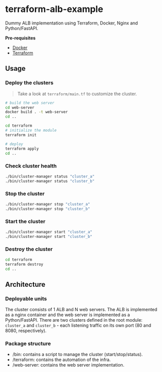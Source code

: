 # terraform-alb-example
Dummy ALB implementation using Terraform, Docker, Nginx and Python/FastAPI.

**Pre-requisites**
- [Docker](https://docs.docker.com/get-docker/)
- [Terraform](https://developer.hashicorp.com/terraform/downloads)

## Usage
### Deploy the clusters
> Take a look at `terraform/main.tf` to customize the cluster.
```bash
# build the web server
cd web-server
docker build . -t web-server
cd ..

cd terraform
# initialize the module
terraform init

# deploy
terraform apply
cd ..
```

### Check cluster health
```bash
./bin/cluster-manager status "cluster_a"
./bin/cluster-manager status "cluster_b"
```

### Stop the cluster
```bash
./bin/cluster-manager stop "cluster_a"
./bin/cluster-manager stop "cluster_b"
```

### Start the cluster
```bash
./bin/cluster-manager start "cluster_a"
./bin/cluster-manager start "cluster_b"
```

### Destroy the cluster
```bash
cd terraform
terraform destroy
cd ..
```

## Architecture
### Deployable units
The cluster consists of 1 ALB and N web servers. The ALB is implemented as a nginx container and the web server is implemented as a Python/FastAPI. There are two clusters defined in the root module: `cluster_a` and `cluster_b` - each listening traffic on its own port (80 and 8080, respectively).

### Package structure
* /bin: contains a script to manage the cluster (start/stop/status).
* /terraform: contains the automation of the infra.
* /web-server: contains the web server implementation.